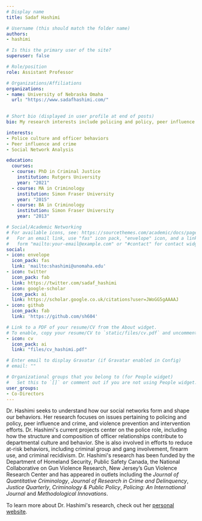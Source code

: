 ```yaml
---
# Display name
title: Sadaf Hashimi

# Username (this should match the folder name)
authors:
- hashimi

# Is this the primary user of the site?
superuser: false

# Role/position
role: Assistant Professor

# Organizations/Affiliations
organizations:
- name: University of Nebraska Omaha
  url: "https://www.sadafhashimi.com/"
  

# Short bio (displayed in user profile at end of posts)
bio: My research interests include policing and policy, peer influence and crime, and violence prevention and intervention efforts.

interests:
- Police culture and officer behaviors
- Peer influence and crime
- Social Network Analysis

education:
  courses:
  - course: PhD in Criminal Justice
    institution: Rutgers University
    year: "2021"
  - course: MA in Criminology
    institution: Simon Fraser University
    year: "2015"
  - course: BA in Criminology
    institution: Simon Fraser University
    year: "2013"

# Social/Academic Networking
# For available icons, see: https://sourcethemes.com/academic/docs/page-builder/#icons
#   For an email link, use "fas" icon pack, "envelope" icon, and a link in the
#   form "mailto:your-email@example.com" or "#contact" for contact widget.
social:
- icon: envelope
  icon_pack: fas
  link: 'mailto:shashimi@unomaha.edu'
- icon: twitter
  icon_pack: fab
  link: https://twitter.com/sadaf_hashimi
- icon: google-scholar
  icon_pack: ai
  link: https://scholar.google.co.uk/citations?user=JWoGG5gAAAAJ
- icon: github
  icon_pack: fab
  link: 'https://github.com/sh604'

# Link to a PDF of your resume/CV from the About widget.
# To enable, copy your resume/CV to `static/files/cv.pdf` and uncomment the lines below.
- icon: cv
  icon_pack: ai
  link: "files/cv_hashimi.pdf"

# Enter email to display Gravatar (if Gravatar enabled in Config)
# email: ""

# Organizational groups that you belong to (for People widget)
#   Set this to `[]` or comment out if you are not using People widget.
user_groups:
- Co-Directors
---
```


Dr. Hashimi seeks to understand how our social networks form and shape our behaviors. Her research focuses on issues pertaining to policing and policy, peer influence and crime, and violence prevention and intervention efforts. Dr. Hashimi's current projects center on the police role, including how the structure and composition of officer relationships contribute to departmental culture and behavior. She is also involved in efforts to reduce at-risk behaviors, including criminal group and gang involvement, firearm use, and criminal recidivism. Dr. Hashimi's research has been funded by the Department of Homeland Security, Public Safety Canada, the National Collaborative on Gun Violence Research, New Jersey’s Gun Violence Research Center and has appeared in outlets including the *Journal of Quantitative Criminology*, *Journal of Research in Crime and Delinquency*, *Justice Quarterly*, *Criminology & Public Policy*, *Policing: An International Journal* and *Methodological Innovations*.

To learn more about Dr. Hashimi's research, check out her [personal website](https://www.sadafhashimi.com). 
